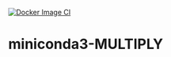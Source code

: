 [![Docker Image CI](https://github.com/QCDIS/miniconda3-MULTIPLY/actions/workflows/docker-image.yml/badge.svg)](https://github.com/QCDIS/miniconda3-MULTIPLY/actions/workflows/docker-image.yml)

# miniconda3-MULTIPLY
